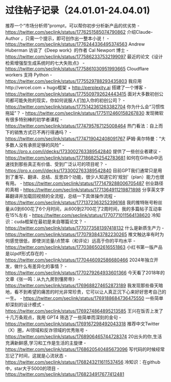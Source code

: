 # 过往帖子记录（24.01.01-24.04.01)

推荐一个“市场分析师”prompt，可以帮你初步分析新产品的优劣势 - https://twitter.com/seclink/status/1776251585074790862
介绍Claude-Author ，只需一个提示，即可创作出一整本小说！ - https://twitter.com/seclink/status/1776244336495374563
Andrew Huberman 访谈了《Deep work》的作者 Cal Newport 博士 - https://twitter.com/seclink/status/1775862337532199097
最近的论文《设计检索增强型生成系统时的七大失败点》 - https://twitter.com/seclink/status/1775861030951993665
Cloudflare workers 支持 Python - https://twitter.com/seclink/status/1775529788293435803
我应用http://vercel.com + hugo框架 + http://perplexity.ai 搭建了一个博客 - https://twitter.com/seclink/status/1775509792624443415
面对大多数初创公司都可能失败的现实，你如何说服人们加入你的初创公司？ - https://twitter.com/seclink/status/1775142361263382704
你为什么会“习惯性拖延”？ - https://twitter.com/seclink/status/1775112460158267830
发现微软有很多特别棒的初学者课程 - https://twitter.com/seclink/status/1774795767125008464
热门看法：自上而下的销售方式已不再行得通吗？ - https://twitter.com/seclink/status/1774719042408091767
萨姆·奥尔特曼：“大多数人没有承担足够的风险” - https://pro.x.com/i/decks/1733002763389542840
提供了一些创业者建议 - https://twitter.com/seclink/status/1771868252542783681
如何在Github中迅速找到那些真正有价值、受到广泛认可的项目呢？ - https://pro.x.com/i/decks/1733002763389542840
目前GPT我们通常只是用到了重写、翻译、总结、反思四个功能，很少人知道它的‘规划’（plan）能力也很有用。  - https://twitter.com/seclink/status/1771479288006705487
创业路径的真相 - https://twitter.com/seclink/status/1771364911219871898
分享英文字幕翻译并加载回视频的全流程，总结一下具体操作流程 - https://twitter.com/seclink/status/1771372363252396168
我的推特账号粉丝量从0到600花了6个月时间，从600到2700花了2周时间，我的多篇帖子互动率在15%左右 - https://twitter.com/seclink/status/1770771011564138620
冷知识：cuda框架在最初是来自哪篇论文？ - https://twitter.com/seclink/status/1770773581397418132
什么是新质生产力 - https://twitter.com/seclink/status/1770793843782230265
推文触达率有时为何感觉很低，即使浏览量/点赞率（和评论）远高于你的平均水平 - https://twitter.com/seclink/status/1770386502616551863
小红书第一版产品是以pdf形式存在的 - https://twitter.com/seclink/status/1770446092586680466
2024年独立开发，做什么有差异化的事情？ - https://twitter.com/seclink/status/1770279264933601366
今天看了2018年的文章《张一鸣：从九九房到懂房帝》 - https://twitter.com/seclink/status/1769688274652873189
我发现那些昏天暗地，看不到希望的痛苦的时光非常珍贵，它可以让人真正沉下心来好好思考自己的一生。 - https://twitter.com/seclink/status/1769188684736475550
一些简单却深刻的设计模式 - https://twitter.com/seclink/status/1769274864895213585
王兴在饭否上发了十几万条观点，我用 GPT4 筛选了一些简单而深刻的金句 - https://twitter.com/seclink/status/1769167298492043318
推荐中文Twitter（X）圈，AI领域和反诈领域的优秀账号 - https://twitter.com/seclink/status/1768906465744728374
20出头的你,生活充满新鲜感,学习和工作是生活的主旋律 - https://twitter.com/seclink/status/1768620540485673096
写代码的时候经常忘记了时间，这就是心流状态 - https://twitter.com/seclink/status/1768243211611537456
冷知识：在github中，star大于5000的项目 - https://twitter.com/seclink/status/1768234917677412481
